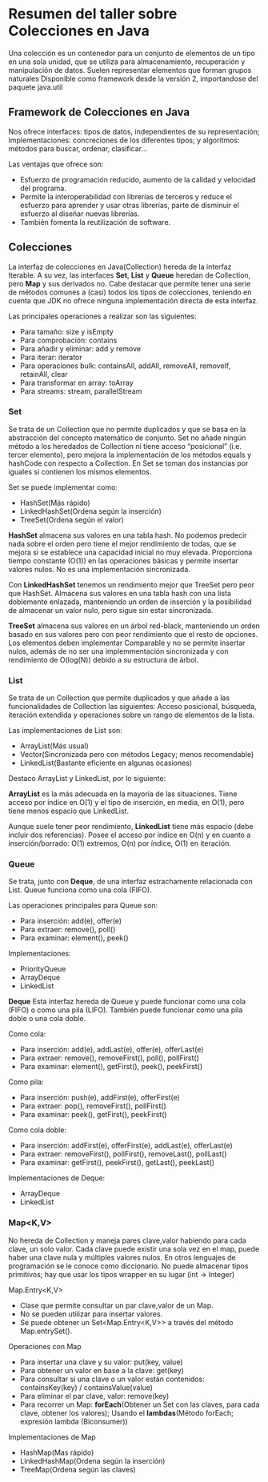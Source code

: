 # Resumen del taller sobre Colecciones en Java

Una colección es un contenedor para un conjunto de elementos de un tipo en una sola unidad, que se utiliza para almacenamiento, recuperación y manipulación de datos. Suelen representar elementos que forman grupos naturales
Disponible como framework desde la versión 2, importandose del paquete java.util

## Framework de Colecciones en Java
Nos ofrece interfaces: tipos de datos, independientes de su representación;
Implementaciones: concreciones de los diferentes tipos;
y algoritmos: métodos para buscar, ordenar, clasificar...

Las ventajas que ofrece son:

* Esfuerzo de programación reducido, aumento de la calidad y velocidad del programa.
* Permite la interoperabilidad con librerías de terceros y reduce el esfuerzo para aprender y usar otras librerías, parte de disminuir el esfuerzo al diseñar nuevas librerías.
* También fomenta la reutilización de software.

## Colecciones
La interfaz de colecciones en Java(Collection<E>) hereda de la interfaz Iterable<E>. A su vez, las interfaces __Set<E>__, __List<E>__ y __Queue<E>__ heredan de Collection<E>, pero __Map__ y sus derivados no. Cabe destacar que permite tener una serie de métodos comunes a (casi) todos los tipos de colecciones, teniendo en cuenta que JDK no ofrece ninguna implementación directa de esta interfaz.

Las principales operaciones a realizar son las siguientes:

- Para tamaño: size y isEmpty
- Para comprobación: contains
- Para añadir y eliminar: add y remove
- Para iterar: iterator
- Para operaciones bulk: containsAll, addAll, removeAll, removeIf, retainAll, clear
- Para transformar en array: toArray
- Para streams: stream, parallelStream

### Set
Se trata de un Collection<E> que no permite duplicados y que se basa en la abstracción del concepto matemático de conjunto.
Set no añade ningún método a los heredados de Collection<E> ni tiene acceso “posicional” (i.e. tercer elemento), pero mejora la implementación de los métodos equals y hashCode con respecto a Collection<E>. En Set se toman dos instancias por iguales si contienen los mismos elementos.

Set se puede implementar como:

- HashSet(Más rápido)
- LinkedHashSet(Ordena según la inserción)
- TreeSet(Ordena según el valor)

__HashSet<E>__ almacena sus valores en una tabla hash. No podemos predecir nada sobre el orden pero tiene el mejor rendimiento de todas, que se mejora si se establece una capacidad inicial no muy elevada. Proporciona tiempo constante (O(1)) en las operaciones básicas y permite insertar valores nulos. No es una implementación sincronizada.

Con __LinkedHashSet<E>__ tenemos un rendimiento mejor que TreeSet<E> pero peor que HashSet<E>. Almacena sus valores en una tabla hash con una lista doblemente enlazada, manteniendo un orden de inserción y la posibilidad de almacenar un valor nulo, pero sigue sin estar sincronizada.

__TreeSet<E>__ almacena sus valores en un árbol red-black, manteniendo un orden basado en sus valores pero con peor rendimiento que el resto de opciones. Los elementos deben implementar Comparable y no se permite insertar nulos, además de no ser una implemmentación sincronizada y con rendimiento de O(log(N)) debido a su estructura de árbol.

### List
Se trata de un Collection<E> que permite duplicados y que añade a las funcionalidades de Collection<E> las siguientes:
Acceso posicional, búsqueda, iteración extendida y operaciones sobre un rango de elementos de la lista.

Las implementaciones de List son:

- ArrayList(Más usual)
- Vector(Sincronizada pero con métodos Legacy; menos recomendable)
- LinkedList(Bastante eficiente en algunas ocasiones)

Destaco ArrayList y LinkedList, por lo siguiente:

__ArrayList__ es la más adecuada en la mayoría de las situaciones. Tiene acceso por índice en O(1) y el tipo de inserción, en media, en O(1), pero tiene menos espacio que LinkedList.

Aunque suele tener peor rendimiento, __LinkedList<E>__ tiene más espacio (debe incluir dos referencias). Posee el acceso por índice en O(n) y en cuanto a inserción/borrado: O(1) extremos, O(n) por índice, O(1) en iteración.
  

### Queue
Se trata, junto con __Deque__, de una interfaz estrachamente relacionada con List. Queue<E> funciona como una cola (FIFO).
  
Las operaciones principales para Queue son:
- Para inserción: add(e), offer(e)
- Para extraer: remove(), poll()
- Para examinar: element(), peek()

Implementaciones:
- PriorityQueue<E>
- ArrayDeque<E>
- LinkedList<E>

__Deque<E>__
Esta interfaz hereda de Queue y puede funcionar como una cola (FIFO) o como una pila (LIFO).
También puede funcionar como una pila doble o una cola doble.

Como cola:
- Para inserción: add(e), addLast(e), offer(e), offerLast(e)
- Para extraer: remove(), removeFirst(), poll(), pollFirst()
- Para examinar: element(), getFirst(), peek(), peekFirst()

Como pila:
- Para inserción: push(e), addFirst(e), offerFirst(e)
- Para extraer: pop(), removeFirst(), pollFirst()
- Para examinar: peek(), getFirst(), peekFirst()

Como cola doble:
- Para inserción: addFirst(e), offerFirst(e), addLast(e), offerLast(e)
- Para extraer: removeFirst(), pollFirst(), removeLast(), pollLast()
- Para examinar: getFirst(), peekFirst(), getLast(), peekLast()

Implementaciones de Deque:
- ArrayDeque<E>
- LinkedList<E>


### Map<K,V>
No hereda de Collection<E> y maneja pares clave,valor habiendo para cada clave, un solo valor. Cada clave puede existir una sola vez en el map, puede haber una clave nula y múltiples valores nulos. En otros lenguajes de programación se le conoce como diccionario.
No puede almacenar tipos primitivos; hay que usar los tipos wrapper en su lugar (int → Integer)

Map.Entry<K,V>
- Clase que permite consultar un par clave,valor de un Map.
- No se pueden utilizar para insertar valores.
- Se puede obtener un Set<Map.Entry<K,V>> a través del método Map.entrySet().

Operaciones con Map
- Para insertar una clave y su valor: put(key, value)
- Para obtener un valor en base a la clave: get(key)
- Para consultar si una clave o un valor están contenidos: containsKey(key) / containsValue(value)
- Para eliminar el par clave, valor: remove(key)
- Para recorrer un Map:  __forEach__(Obtener un Set con las claves, para cada clave, obtener los valores); Usando el __lambdas__(Método forEach; expresión lambda (Biconsumer))

Implementaciones de Map
- HashMap(Mas rápido)
- LinkedHashMap(Ordena según la inserción)
- TreeMap(Ordena según las claves)

